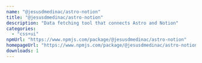 ```yaml
---
name: "@jesusdmedinac/astro-notion"
title: "@jesusdmedinac/astro-notion"
description: "Data fetching tool that connects Astro and Notion"
categories:
  - "css+ui"
npmUrl: "https://www.npmjs.com/package/@jesusdmedinac/astro-notion"
homepageUrl: "https://www.npmjs.com/package/@jesusdmedinac/astro-notion"
downloads: 1
---
```

